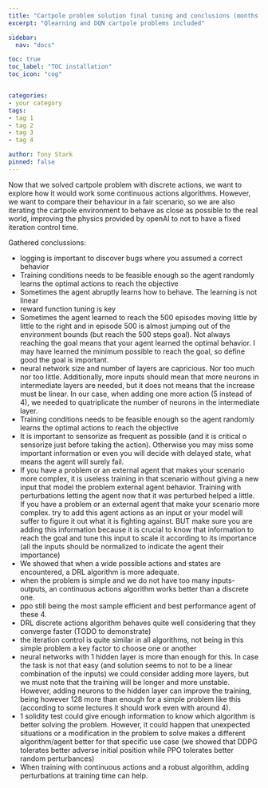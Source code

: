 ```yaml
---
title: "Cartpole problem solution final tuning and conclusions (months 27 and 28)"
excerpt: "Qlearning and DQN cartpole problems included"

sidebar:
  nav: "docs"

toc: true
toc_label: "TOC installation"
toc_icon: "cog"


categories:
- your category
tags:
- tag 1
- tag 2
- tag 3
- tag 4

author: Tony Stark
pinned: false
---
```


Now that we solved cartpole problem with discrete actions, we want to explore how it would work some continuous actions
algorithms. However, we want to compare their behaviour in a fair scenario, so we are also iterating the cartpole environment
to behave as close as possible to the real world, improving the physics provided by openAI to not to have a fixed iteration
control time.

Gathered conclussions:


- logging is important to discover bugs where you assumed a correct behavior
- Training conditions needs to be feasible enough so the agent randomly learns the optimal actions to reach the objective
- Sometimes the agent abruptly learns how to behave. The learning is not linear
- reward function tuning is key
- Sometimes the agent learned to reach the 500 episodes moving little by little to the right
and in episode 500 is almost jumping out of the environment bounds (but reach the 500 steps goal).
Not always reaching the goal means that your agent learned the optimal behavior. I may have learned the minimum possible to reach the goal, so define good the goal is important.
- neural network size and number of layers are capricious. Nor too much nor too little. Additionally, more inputs should mean that
more neurons in intermediate layers are needed, but it does not means that the increase must be linear. In our case, when adding
one more action (5 instead of 4), we needed to quatriplicate the number of neurons in the intermediate layer.
- Training conditions needs to be feasible enough so the agent randomly learns the optimal actions to reach the objective
- It is important to sensorize as frequent as possible (and it is critical o sensorize just before taking the action).
Otherwise you may miss some important information or even you will decide with delayed state, what means the agent will surely fail.
-  If you have a problem or an external agent that makes your scenario more complex, it is useless training in that scenario without giving a
new input that model the problem external agent behavior. Training with perturbations letting the agent now that it was perturbed helped a little.
If you have a problem or an external agent that make your scenario more complex. try to add this agent actions as an input
or your model will suffer to figure it out what it is fighting against. BUT make sure you are adding this information because
it is crucial to know that information to reach the goal and tune this input to scale it according to its importance (all the inputs
should be normalized to indicate the agent their importance)
- We showed that when a wide possible actions and states are encountered, a DRL algorithm is more adequate.
- when the problem is simple and we do not have too many inputs-outputs, an continuous actions algorithm works better than a discrete one.
- ppo still being the most sample efficient and best performance agent of these 4.
- DRL discrete actions algorithm behaves quite well considering that they converge faster (TODO to demonstrate)
- the iteration control is quite similar in all algorithms, not being in this simple problem a key factor to choose one or another
- neural networks with 1 hidden layer is more than enough for this. In case the task is not that easy (and solution seems to not to be
  a linear combination of the inputs) we could consider adding
  more layers, but we must note that the training will be longer and more unstable. However, adding neurons to the hidden layer
  can improve the training, being however 128 more than enough for a simple problem like this (according to some lectures it should work even with around 4).
- 1 solidity test could give enough information to know which algorithm is better solving the problem. However, it could happen 
  that unexpected situations or a modification in the problem to solve makes a different algorithm/agent better for that specific
  use case (we showed that DDPG tolerates better adverse initial position while PPO tolerates better random perturbances)
- When training with continuous actions and a robust algorithm, adding perturbations at training time can help.
